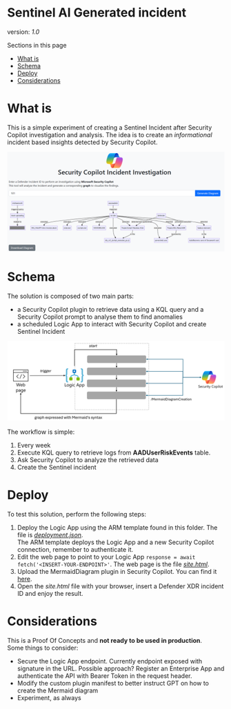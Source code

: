 # Sentinel AI Generated incident
version: _1.0_

Sections in this page
- [What is](#WHAT) <br>
- [Schema](#SCHEMA) <br>
- [Deploy](#DEPLOY) <br>
- [Considerations](#CONSIDERATIONS) <br>


# What is
<a name="WHAT"></a>
This is a simple experiment of creating a Sentinel Incident after Security Copilot investigation and analysis. The idea is to create an _informational_ incident based insights detected by Security Copilot.

<div align="center">
  <img src="https://github.com/mariocuomo/Experimenting-With-Security-Copilot/blob/main/img/MermaidDiagram/webpage.png" width="1000"> </img>
</div>


# Schema
<a name="SCHEMA"></a>
The solution is composed of two main parts:
- a Security Copilot plugin to retrieve data using a KQL query and a Security Copilot prompt to analyse them to find anomalies
- a scheduled Logic App to interact with Security Copilot and create Sentinel Incident

<div align="center">
  <img src="https://github.com/mariocuomo/Experimenting-With-Security-Copilot/blob/main/img/MermaidDiagram/high-level-schema.png" width="900"> </img>
</div>

The workflow is simple:
1. Every week
3. Execute KQL query to retrieve logs from **AADUserRiskEvents** table.
4. Ask Security Copilot to analyze the retrieved data
5. Create the Sentinel incident


# Deploy
<a name="DEPLOY"></a>
To test this solution, perform the following steps:
1. Deploy the Logic App using the ARM template found in this folder. The file is [_deployment.json_](https://github.com/mariocuomo/Experimenting-With-Security-Copilot/blob/main/integrations/IncidentGraph/deployment.json). <br>
The ARM template deploys the Logic App and a new Security Copilot connection, remember to authenticate it.
2. Edit the web page to point to your Logic App `response = await fetch('<INSERT-YOUR-ENDPOINT>'`. The web page is the file [_site.html_](https://github.com/mariocuomo/Experimenting-With-Security-Copilot/blob/main/integrations/IncidentGraph/site.html).
3. Upload the MermaidDiagram plugin in Security Copilot. You can find it [here](https://github.com/mariocuomo/Experimenting-With-Security-Copilot/tree/main/custom%20plugins/MermaidDiagram).
4. Open the _site.html_ file with your browser, insert a Defender XDR incident ID and enjoy the result.


# Considerations
<a name="CONSIDERATIONS"></a>
This is a Proof Of Concepts and **not ready to be used in production**. <br>
Some things to consider:
- Secure the Logic App endpoint. Currently endpoint exposed with signature in the URL. Possible approach? Register an Enterprise App and authenticate the API with Bearer Token in the request header.
- Modify the custom plugin manifest to better instruct GPT on how to create the Mermaid diagram
- Experiment, as always
